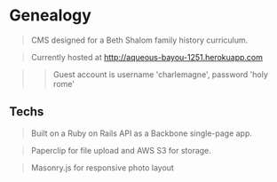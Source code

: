 # Genealogy

>CMS designed for a Beth Shalom family history curriculum.

>Currently hosted at http://aqueous-bayou-1251.herokuapp.com

>>Guest account is username 'charlemagne', password 'holy rome'

## Techs

>Built on a Ruby on Rails API as a Backbone single-page app.

>Paperclip for file upload and AWS S3 for storage.

>Masonry.js for responsive photo layout

